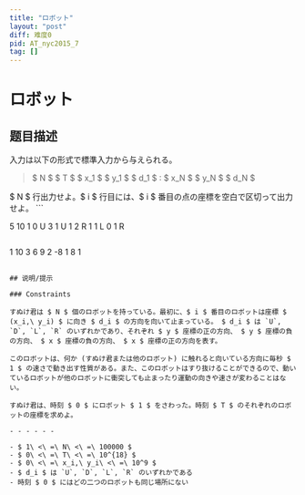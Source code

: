 ```yaml
---
title: "ロボット"
layout: "post"
diff: 难度0
pid: AT_nyc2015_7
tag: []
---
```


# ロボット

## 题目描述

[problemUrl]: https://atcoder.jp/contests/NYC2015/tasks/nyc2015_7

入力は以下の形式で標準入力から与えられる。

> $ N $ $ T $ $ x_1 $ $ y_1 $ $ d_1 $ : $ x_N $ $ y_N $ $ d_N $

 $ N $ 行出力せよ。$ i $ 行目には、$ i $ 番目の点の座標を空白で区切って出力せよ。 ```

5 10
1 0 U
3 1 U
1 2 R
1 1 L
0 1 R
```

 ```

1 10
3 6
9 2
-8 1
8 1
```

## 说明/提示

### Constraints

すぬけ君は $ N $ 個のロボットを持っている。最初に、$ i $ 番目のロボットは座標 $ (x_i,\ y_i) $ に向き $ d_i $ の方向を向いて止まっている。 $ d_i $ は `U`, `D`, `L`, `R` のいずれかであり、それぞれ $ y $ 座標の正の方向、 $ y $ 座標の負の方向、 $ x $ 座標の負の方向、 $ x $ 座標の正の方向を表す。

このロボットは、何か (すぬけ君または他のロボット) に触れると向いている方向に毎秒 $ 1 $ の速さで動き出す性質がある。また、このロボットはすり抜けることができるので、動いているロボットが他のロボットに衝突しても止まったり運動の向きや速さが変わることはない。

すぬけ君は、時刻 $ 0 $ にロボット $ 1 $ をさわった。時刻 $ T $ のそれぞれのロボットの座標を求めよ。

- - - - - -

- $ 1\ <\ =\ N\ <\ =\ 100000 $
- $ 0\ <\ =\ T\ <\ =\ 10^{18} $
- $ 0\ <\ =\ x_i,\ y_i\ <\ =\ 10^9 $
- $ d_i $ は `U`, `D`, `L`, `R` のいずれかである
- 時刻 $ 0 $ にはどの二つのロボットも同じ場所にない

